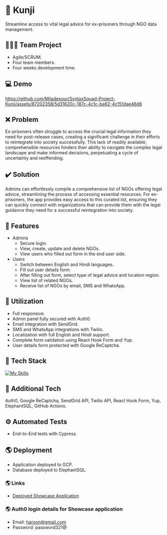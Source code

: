 # 🔑 Kunji
Streamline access to vital legal advice for ex-prisoners through NGO data management.

## 🧑‍🤝‍🧑 Team Project
- Agile/SCRUM.
- Four team members.
- Four weeks development time.

## :computer: Demo
https://github.com/Miladepour/SyntaxSquad-Project-Kunji/assets/87202358/5d31620c-187c-4c1c-ba62-4c151dae46d8

## :x: Problem
Ex-prisoners often struggle to access the crucial legal information they need for post-release cases, creating a significant challenge in their efforts to reintegrate into society successfully. This lack of readily available, comprehensible resources hinders their ability to navigate the complex legal landscape and make informed decisions, perpetuating a cycle of uncertainty and reoffending.

## :heavy_check_mark: Solution
Admins can effortlessly compile a comprehensive list of NGOs offering legal advice, streamlining the process of accessing essential resources. For ex-prisoners, the app provides easy access to this curated list, ensuring they can quickly connect with organizations that can provide them with the legal guidance they need for a successful reintegration into society.

## :page_facing_up: Features
- Admins
    - Secure login.
    - View, create, update and delete NGOs.
    - View users who filled out form in the end user side.
- Users
    - Switch between English and Hindi languages.
    - Fill out user details form.
    - After filling out form, select type of legal advice and location region.
    - View list of related NGOs.
    - Receive list of NGOs by email, SMS and WhatsApp.

## :bookmark_tabs: Utilization
- Full responsive.
- Admin panel fully secured with Auth0.
- Email integration with SendGrid.
- SMS and WhatsApp integrations with Twilio.
- Localization with full English and Hindi support.
- Complete form validation using React Hook Form and Yup.
- User details form protected with Google ReCaptcha.

## :hammer: Tech Stack
[![My Skills](https://skillicons.dev/icons?i=html,css,bootstrap,js,react,nodejs,postgres,gcp)](https://skillicons.dev)

## :wrench: Additional Tech
Auth0, Google ReCaptcha, SendGrid API, Twilio API, React Hook Form, Yup, ElephantSQL, GitHub Actions.

## :gear: Automated Tests
- End-to-End tests with Cypress.

## :earth_americas: Deployment
- Application deployed to GCP.
- Database deployed to ElephantSQL.

### :earth_americas: Links
- [Deployed Showcase Application](https://kunji-398816.nw.r.appspot.com)

### :earth_americas: Auth0 login details for Showcase application
- Email: haroon@gmail.com
- Password: password321@
